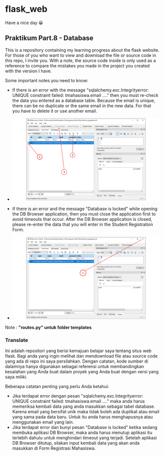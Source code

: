 # flask_web
Have a nice day 😀

## Praktikum Part.8 - Database

This is a repository containing my learning progress about the flask website.
For those of you who want to view and download the file or source code in this repo, I invite you.
With a note, the source code inside is only used as a reference to compare the mistakes you made in the project you created with the version I have.

Some important notes you need to know:
- If there is an error with the message "sqlalchemy.exc.Integrityerror: UNIQUE constraint failed: tmahasiswa.email ...." then you must re-check the data you entered as a database table. Because the email is unique, there can be no duplicate or the same email in the new data. For that you have to delete it or use another email.
- ![Error1_Solution](img/Slide1.PNG)

- If there is an error and the message "Database is locked" while opening the DB Browser application, then you must close the application first to avoid timeouts that occur. After the DB Browser application is closed, please re-enter the data that you will enter in the Student Registration Form.
- ![Error2_Solution](img/Slide2.PNG)

Note : **"routes.py" untuk folder templates**

### Translate 
Ini adalah repositori yang berisi kemajuan belajar saya tentang situs web flask.
Bagi anda yang ingin melihat dan mendownload file atau source code yang ada di repo ini saya persilahkan.
Dengan catatan, kode sumber di dalamnya hanya digunakan sebagai referensi untuk membandingkan kesalahan yang Anda buat dalam proyek yang Anda buat dengan versi yang saya miliki.

Beberapa catatan penting yang perlu Anda ketahui:
- Jika terdapat error dengan pesan "sqlalchemy.exc.Integrityerror: UNIQUE constraint failed: tmahasiswa.email ...." maka anda harus memeriksa kembali data yang anda masukkan sebagai tabel database. Karena email yang bersifat unik maka tidak boleh ada duplikat atau email yang sama pada data baru. Untuk itu anda harus menghapusnya atau menggunakan email yang lain.
- Jika terdapat error dan bunyi pesan "Database is locked" ketika sedang membuka aplikasi  DB Browser, maka anda harus menutup aplikasi itu terlebih dahulu untuk menghindari timeout yang terjadi. Setelah aplikasi DB Browser ditutup, silakan input kembali data yang akan anda masukkan di Form Registrasi Mahasiswa.

